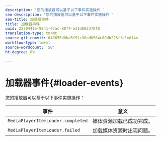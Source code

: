 ```yaml
---
description: '您的播放器可以基于以下事件实施操作 '
seo-description: '您的播放器可以基于以下事件实施操作 '
seo-title: 加载器事件
title: 加载器事件
uuid: 2270441e-9841-47ac-80f4-e31d802370f0
translation-type: tm+mt
source-git-commit: 040655d8ba5f91c98ed0584c08db226ffe1e0f4e
workflow-type: tm+mt
source-wordcount: '50'
ht-degree: 0%

---
```



# 加载器事件{#loader-events}

您的播放器可以基于以下事件实施操作：

| 事件 | 意义 |
|---|---|
| `MediaPlayerItemLoader.completed` | 媒体资源加载已成功完成。 |
| `MediaPlayerItemLoader.failed` | 加载媒体资源时出现问题。 |

